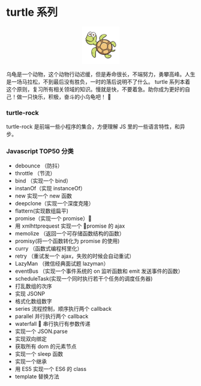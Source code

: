 # turtle 系列

<div align=center>
<img src="./imgs/turtle.jpg" width = "100" height = "100"  />
</div>

乌龟是一个动物，这个动物行动迟缓，但是寿命很长，不端努力，勇攀高峰。人生是一场马拉松，不到最后没有胜负，一时的落后说明不了什么。
turtle 系列本着这个原则，复习所有相关领域的知识。慢就是快，不要着急。助你成为更好的自己！做一只快乐，积极，奋斗的小乌龟吧！


### turtle-rock

turtle-rock 是前端一些小程序的集合，方便理解 JS 里的一些语言特性，和异步。

### Javascript TOP50 分类

-   debounce （防抖）
-   throttle （节流）
-   bind （实现一个 bind）
-   instanOf（实现 instanceOf）
-   new 实现一个 new 函数
-   deepclone（实现一个深度克隆）
-   flattern(实现数组扁平)
-   promise（实现一个 promise）
-   用 xmlhttprequest 实现一个 promise 的 ajax
-   memolize （返回一个可存储函数结构的函数）
-   promisy(将一个函数转化为 promise 的使用)
-   curry （函数式编程柯里化）
-   retry （重试发一个 ajax，失败的时候会自动重试）
-   LazyMan （微信经典面试题 lazyman）
-   eventBus （实现一个事件系统的 on 监听函数和 emit 发送事件的函数）
-   scheduleTask(实现一个同时执行若干个任务的调度任务器)
-   打乱数组的次序
-   实现 JSONP
-   格式化数组数字
-   series 流程控制，顺序执行两个 callback
-   parallel 并行执行两个 callback
-   waterfall  串行执行有参数传递
-   实现一个 JSON.parse
-   实现双向绑定
-   获取所有 dom 的元素节点
-   实现一个 sleep 函数
-   实现一个继承
-   用 ES5 实现一个 ES6 的 class
-   template 替换方法
